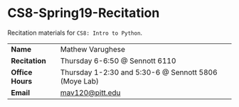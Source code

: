 # CS8-Spring19-Recitation
Recitation materials for `CS8: Intro to Python`.

|||
|--------|---------------|
|**Name**|Mathew Varughese|
|**Recitation**|Thursday 6-6:50 @ Sennott 6110|
|**Office Hours**| Thursday 1-2:30 and 5:30-6 @ Sennott 5806 (Moye Lab)|
|**Email**|mav120@pitt.edu|
